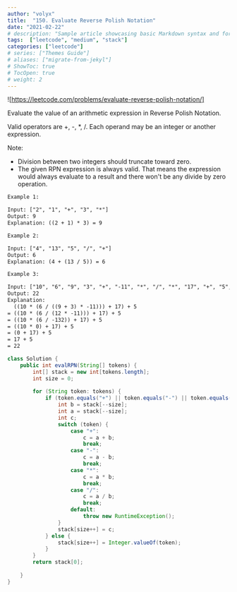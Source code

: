 ```yaml
---
author: "volyx"
title:  "150. Evaluate Reverse Polish Notation"
date: "2021-02-22"
# description: "Sample article showcasing basic Markdown syntax and formatting for HTML elements."
tags:  ["leetcode", "medium", "stack"]
categories: ["leetcode"]
# series: ["Themes Guide"]
# aliases: ["migrate-from-jekyl"]
# ShowToc: true
# TocOpen: true
# weight: 2
---
```


![https://leetcode.com/problems/evaluate-reverse-polish-notation/]

Evaluate the value of an arithmetic expression in Reverse Polish Notation.

Valid operators are +, -, *, /. Each operand may be an integer or another expression.

Note:

- Division between two integers should truncate toward zero.
- The given RPN expression is always valid. That means the expression would always evaluate to a result and there won't be any divide by zero operation.

```txt
Example 1:

Input: ["2", "1", "+", "3", "*"]
Output: 9
Explanation: ((2 + 1) * 3) = 9

Example 2:

Input: ["4", "13", "5", "/", "+"]
Output: 6
Explanation: (4 + (13 / 5)) = 6

Example 3:

Input: ["10", "6", "9", "3", "+", "-11", "*", "/", "*", "17", "+", "5", "+"]
Output: 22
Explanation: 
  ((10 * (6 / ((9 + 3) * -11))) + 17) + 5
= ((10 * (6 / (12 * -11))) + 17) + 5
= ((10 * (6 / -132)) + 17) + 5
= ((10 * 0) + 17) + 5
= (0 + 17) + 5
= 17 + 5
= 22
```


```java
class Solution {
    public int evalRPN(String[] tokens) {
        int[] stack = new int[tokens.length];
        int size = 0;
        
        for (String token: tokens) {
            if (token.equals("+") || token.equals("-") || token.equals("*") || token.equals("/") ) {
                int b = stack[--size];
                int a = stack[--size];
                int c;
                switch (token) {
                    case "+":
                        c = a + b;
                        break;
                    case "-":
                        c = a - b;
                        break;
                    case "*":
                        c = a * b;
                        break;
                    case "/":
                        c = a / b;
                        break;
                    default:
                        throw new RuntimeException();
                }
                stack[size++] = c;
            } else {
                stack[size++] = Integer.valueOf(token);
            }
        }
        return stack[0];
        
    }
}
